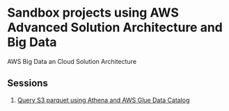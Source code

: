 # Sandbox projects using AWS Advanced Solution Architecture and Big Data
AWS Big Data an Cloud Solution Architecture

## Sessions
1. [Query S3 parquet using Athena and AWS Glue Data Catalog](Athena_on_S3.md)
